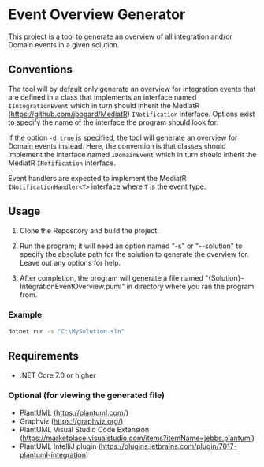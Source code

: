 # Event Overview Generator
This project is a tool to generate an overview of all integration and/or Domain events in a given solution. 

## Conventions
The tool will by default only generate an overview for integration events that are defined in a class that implements an interface named `IIntegrationEvent` which in turn should inherit the MediatR (https://github.com/jbogard/MediatR) `INotification` interface.
Options exist to specify the name of the interface the program should look for. 

If the option `-d true` is specified, the tool will generate an overview for Domain events instead. Here, the convention is that classes should implement the interface named `IDomainEvent` which in turn should inherit the MediatR `INotification` interface.

Event handlers are expected to implement the MediatR `INotificationHandler<T>` interface where `T` is the event type.

## Usage
1. Clone the Repository and build the project.

2. Run the program; it will need an option named "-s" or "--solution" to specify the absolute path for the solution to generate the overview for. Leave out any options for help.

3. After completion, the program will generate a file named "{Solution}-IntegrationEventOverview.puml" in directory where you ran the program from.

### Example
``` bash
dotnet run -s "C:\MySolution.sln"
```

## Requirements
- .NET Core 7.0 or higher

### Optional (for viewing the generated file)
- PlantUML (https://plantuml.com/)
- Graphviz (https://graphviz.org/)
- PlantUML Visual Studio Code Extension (https://marketplace.visualstudio.com/items?itemName=jebbs.plantuml)
- PlantUML IntelliJ plugin (https://plugins.jetbrains.com/plugin/7017-plantuml-integration)

